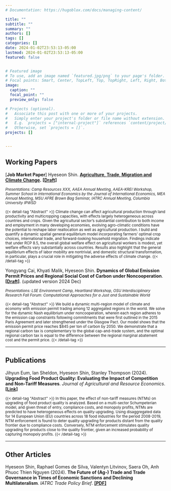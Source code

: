 ```yaml
---
# Documentation: https://hugoblox.com/docs/managing-content/

title: ""
subtitle: ""
summary: ""
authors: []
tags: []
categories: []
date: 2024-01-02T23:53:13-05:00
lastmod: 2024-01-02T23:53:13-05:00
featured: false


# Featured image
# To use, add an image named `featured.jpg/png` to your page's folder.
# Focal points: Smart, Center, TopLeft, Top, TopRight, Left, Right, BottomLeft, Bottom, BottomRight.
image:
  caption: ""
  focal_point: ""
  preview_only: false

# Projects (optional).
#   Associate this post with one or more of your projects.
#   Simply enter your project's folder or file name without extension.
#   E.g. `projects = ["internal-project"]` references `content/project/deep-learning/index.md`.
#   Otherwise, set `projects = []`.
projects: []


---
```



## Working Papers

[**Job Market Paper**] Hyeseon Shin. **[Agriculture, Trade, Migration and Climate Change](/uploads/JMP_HyeseonShin.pdf).**  **[[Draft]](/uploads/JMP_HyeseonShin.pdf)** 

<small>*Presentations: Camp Resources XXX, AAEA Annual Meeting, AAEA-KREI Workshop, Summer School in International Economics by the Journal of International Economics, MEA Annual Meeting, MSU AFRE Brown Bag Seminar, IATRC Annual Meeting, Columbia University IPWSD*</small> 

<span style="font-size: smaller;">
{{< detail-tag "Abstract" >}}
Climate change can affect agricultural production through land productivity and multicropping capacities, with effects largely heterogeneous across countries and crops. Given the agricultural sector’s substantial contribution to both income and employment in many developing economies, evolving agro-climatic conditions have the potential to reshape labor reallocation as well as agricultural production. I build and quantify a dynamic spatial general equilibrium model incorporating farmers’ optimal crop choices, international trade, and forward-looking household migration. Findings indicate that under RCP 8.5, the overall global welfare effect on agricultural workers is modest, yet welfare effects vary substantially across countries. Results also highlight that the general equilibrium effects of labor mobility are nontrivial, and domestic structural transformation, in particular, plays a crucial role in mitigating the adverse effects of climate change.
{{< /detail-tag >}}
</span>

<br>

Yongyang Cai, Khyati Malik, Hyeseon Shin. **Dynamics of Global Emission Permit Prices and Regional Social Cost of Carbon under Noncooperation**. **[[Draft]](/uploads/CaiMalikShin_20241229.pdf)**. (updated version 2024 Dec)

<small>*Presentations: LSE Environment Camp, Heartland Workshop, OSU Interdisciplinary Research Fall Forum: Computational Approaches for a Just and Sustainable World*</small>

<!-- ![Description of the figure](/myfigures/cai_et_al_2024_fig.png) -->


<span style="font-size: smaller;">
{{< detail-tag "Abstract" >}}
We build a dynamic multi-region model of climate and economy with emission permit trading among 12 aggregated regions in the world. We solve for the dynamic Nash equilibrium under noncooperation, wherein each region adheres to the emission cap constraints following commitments that were first outlined in the 2015 Paris Agreement and later strengthened under the Glasgow Pact. Our model shows that the emission permit price reaches $845 per ton of carbon by 2050. We demonstrate that a regional carbon tax is complementary to the global cap-and-trade system, and the optimal regional carbon tax is equal to the difference between the regional marginal abatement cost and the permit price.
{{< /detail-tag >}}
</span>
<br>

<hr>

## Publications
 Jihyun Eum, Ian Sheldon, Hyeseon Shin, Stanley Thompson (2024). **Upgrading Food Product Quality: Evaluating the Impact of Competition and Non-Tariff Measures**. _Journal of Agricultural and Resource Economics_. **[[Link]](https://jareonline.org/articles/upgrading-food-product-quality-evaluating-the-impact-of-competition-and-non-tariff-measures/)**

<span style="font-size: smaller;">
{{< detail-tag "Abstract" >}}
In this paper, the effect of non-tariff measures (NTMs) on upgrading of food product quality is analyzed. Based on a multi-sector Schumpeterian model, and given threat of entry, compliance costs, and monopoly profits, NTMs are predicted to have heterogeneous effects on quality upgrading. Using disaggregated data for 14 European Union (EU) countries across 18 food industries for the period 2008-2019, NTM enforcement is found to deter quality upgrading for products distant from the quality frontier due to compliance costs. Conversely, NTM enforcement stimulates quality upgrading for products close to the quality frontier, given an increased probability of capturing monopoly profits.
{{< /detail-tag >}}
</span>
<br>



<hr>

## Other Articles
Hyeseon Shin, Raphael Gomes de Silva, Valentyn Litvinov, Saera Oh, Anh Phuoc Thien Nguyen (2024). **The Future of (Ag-) Trade and Trade Governance in Times of Economic Sanctions and Declining Multilateralism**. _IATRC Trade Policy Brief_. **[[PDF]](/uploads/article_Shin_et_al_2024.pdf)**


<br>
